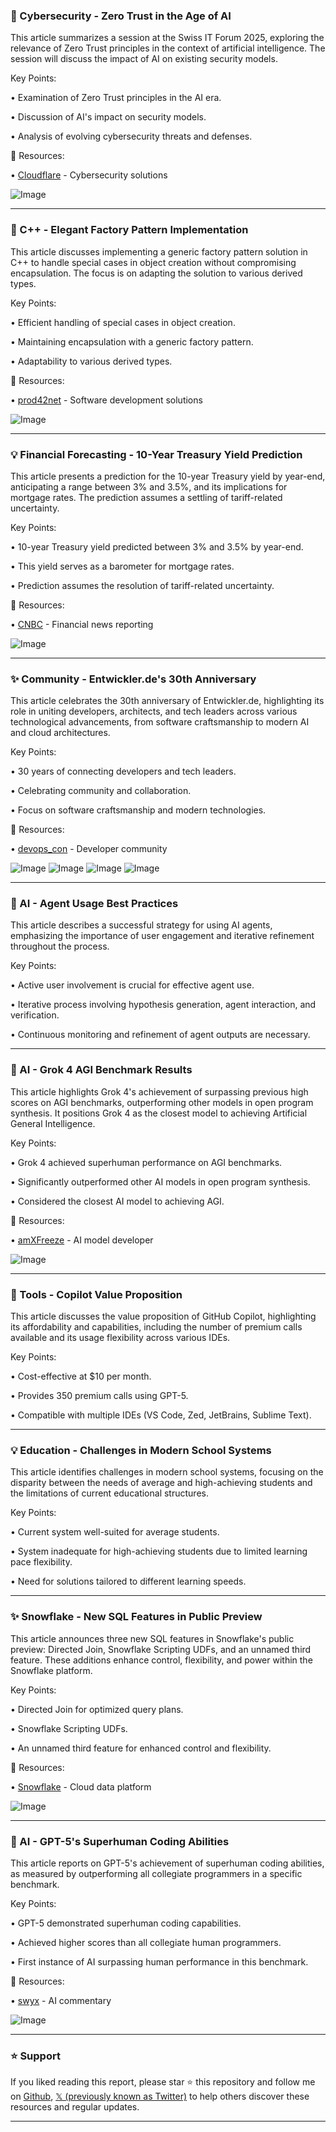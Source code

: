 ### 🤖 Cybersecurity - Zero Trust in the Age of AI

This article summarizes a session at the Swiss IT Forum 2025, exploring the relevance of Zero Trust principles in the context of artificial intelligence.  The session will discuss the impact of AI on existing security models.

Key Points:

• Examination of Zero Trust principles in the AI era.

• Discussion of AI's impact on security models.

• Analysis of evolving cybersecurity threats and defenses.


🔗 Resources:

• [Cloudflare](https://x.com/Cloudflare) - Cybersecurity solutions

![Image](https://pbs.twimg.com/media/G1HlzL5WsAAHrBP?format=jpg&name=small)


---

### 🤖 C++ - Elegant Factory Pattern Implementation

This article discusses implementing a generic factory pattern solution in C++ to handle special cases in object creation without compromising encapsulation.  The focus is on adapting the solution to various derived types.

Key Points:

•  Efficient handling of special cases in object creation.

•  Maintaining encapsulation with a generic factory pattern.

•  Adaptability to various derived types.


🔗 Resources:

• [prod42net](https://x.com/prod42net) - Software development solutions

![Image](https://t.co/DIZbWug96e)


---

### 💡 Financial Forecasting - 10-Year Treasury Yield Prediction

This article presents a prediction for the 10-year Treasury yield by year-end, anticipating a range between 3% and 3.5%, and its implications for mortgage rates. The prediction assumes a settling of tariff-related uncertainty.

Key Points:

•  10-year Treasury yield predicted between 3% and 3.5% by year-end.

•  This yield serves as a barometer for mortgage rates.

•  Prediction assumes the resolution of tariff-related uncertainty.


🔗 Resources:

• [CNBC](cnbc.com/2025/09/18/us-) - Financial news reporting

![Image](https://pbs.twimg.com/media/G1HjB4faAAAEU9k?format=jpg&name=small)


---

### ✨ Community - Entwickler.de's 30th Anniversary

This article celebrates the 30th anniversary of Entwickler.de, highlighting its role in uniting developers, architects, and tech leaders across various technological advancements, from software craftsmanship to modern AI and cloud architectures.


Key Points:

• 30 years of connecting developers and tech leaders.

•  Celebrating community and collaboration.

•  Focus on software craftsmanship and modern technologies.


🔗 Resources:

• [devops_con](https://x.com/devops_con) - Developer community

![Image](https://pbs.twimg.com/media/G1HhmF9XsAAEVv3?format=jpg&name=small)
![Image](https://pbs.twimg.com/media/G1Hht4iWIAAJMA2?format=jpg&name=360x360)
![Image](https://pbs.twimg.com/media/G1HhvO_XAAEfoWO?format=jpg&name=small)
![Image](https://pbs.twimg.com/media/G1Hh3AiWYAE5LET?format=jpg&name=small)



---

### 🤖 AI - Agent Usage Best Practices

This article describes a successful strategy for using AI agents, emphasizing the importance of user engagement and iterative refinement throughout the process.


Key Points:

•  Active user involvement is crucial for effective agent use.

•  Iterative process involving hypothesis generation, agent interaction, and verification.

•  Continuous monitoring and refinement of agent outputs are necessary.



---

### 🤖 AI - Grok 4 AGI Benchmark Results

This article highlights Grok 4's achievement of surpassing previous high scores on AGI benchmarks, outperforming other models in open program synthesis.  It positions Grok 4 as the closest model to achieving Artificial General Intelligence.


Key Points:

• Grok 4 achieved superhuman performance on AGI benchmarks.

•  Significantly outperformed other AI models in open program synthesis.

•  Considered the closest AI model to achieving AGI.


🔗 Resources:

• [amXFreeze](https://x.com/amXFreeze) - AI model developer

![Image](https://pbs.twimg.com/media/G1BwHHlXcAAZngt?format=jpg&name=small)



---

### 🚀 Tools - Copilot Value Proposition

This article discusses the value proposition of GitHub Copilot, highlighting its affordability and capabilities, including the number of premium calls available and its usage flexibility across various IDEs.

Key Points:

•  Cost-effective at $10 per month.

•  Provides 350 premium calls using GPT-5.

•  Compatible with multiple IDEs (VS Code, Zed, JetBrains, Sublime Text).


---

### 💡 Education - Challenges in Modern School Systems

This article identifies challenges in modern school systems, focusing on the disparity between the needs of average and high-achieving students and the limitations of current educational structures.

Key Points:

•  Current system well-suited for average students.

•  System inadequate for high-achieving students due to limited learning pace flexibility.

•  Need for solutions tailored to different learning speeds.


---

### ✨ Snowflake - New SQL Features in Public Preview

This article announces three new SQL features in Snowflake's public preview: Directed Join, Snowflake Scripting UDFs, and an unnamed third feature.  These additions enhance control, flexibility, and power within the Snowflake platform.


Key Points:

• Directed Join for optimized query plans.

• Snowflake Scripting UDFs.

• An unnamed third feature for enhanced control and flexibility.


🔗 Resources:

• [Snowflake](https://x.com/Snowflake) - Cloud data platform

![Image](https://pbs.twimg.com/media/G1E__QXXEAA1VDM?format=jpg&name=small)



---

### 🤖 AI - GPT-5's Superhuman Coding Abilities

This article reports on GPT-5's achievement of superhuman coding abilities, as measured by outperforming all collegiate programmers in a specific benchmark.

Key Points:

• GPT-5 demonstrated superhuman coding capabilities.

•  Achieved higher scores than all collegiate human programmers.

•  First instance of AI surpassing human performance in this benchmark.


🔗 Resources:

• [swyx](https://x.com/swyx) - AI commentary

![Image](https://pbs.twimg.com/media/G1EFxbVbQAAn9_k?format=jpg&name=small)


---

### ⭐️ Support

If you liked reading this report, please star ⭐️ this repository and follow me on [Github](https://github.com/Drix10), [𝕏 (previously known as Twitter)](https://x.com/DRIX_10_) to help others discover these resources and regular updates.

---
